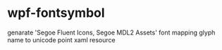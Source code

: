 # wpf-fontsymbol
genarate 'Segoe Fluent Icons, Segoe MDL2 Assets' font mapping glyph name to unicode point xaml resource
